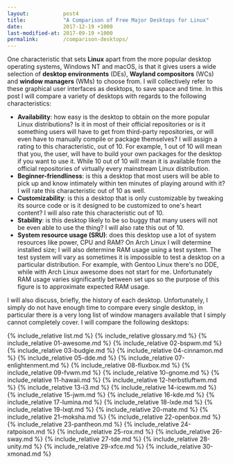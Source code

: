 ```yaml
---
layout:           post4
title:            "A Comparison of Free Major Desktops for Linux"
date:             2017-12-19 +1000
last-modified-at: 2017-09-19 +1000
permalink:        /comparison-desktops/
---
```


One characteristic that sets **Linux** apart from the more popular desktop operating systems, Windows NT and macOS, is that it gives users a wide selection of **desktop environments** (DEs), **Wayland compositors** (WCs) and **window managers** (WMs) to choose from. I will collectively refer to these graphical user interfaces as desktops, to save space and time. In this post I will compare a variety of desktops with regards to the following characteristics:

* **Availability**: how easy is the desktop to obtain on the more popular Linux distributions? Is it in most of their official repositories or is it something users will have to get from third-party repositories, or will even have to manually compile or package themselves? I will assign a rating to this characteristic, out of 10. For example, 1 out of 10 will mean that you, the user, will have to build your own packages for the desktop if you want to use it. While 10 out of 10 will mean it is available from the official repositories of virtually every mainstream Linux distribution.
* **Beginner-friendliness**: is this a desktop that most users will be able to pick up and know intimately within ten minutes of playing around with it? I will rate this characteristic out of 10 as well. 
* **Customizability**: is this a desktop that is only customizable by tweaking its source code or is it designed to be customized to one's heart content? I will also rate this characteristic out of 10. 
* **Stability**: is this desktop likely to be so buggy that many users will not be even able to use the thing? I will also rate this out of 10. 
* **System resource usage (SRU)**: does this desktop use a lot of system resources like power, CPU and RAM? On Arch Linux I will determine installed size; I will also determine RAM usage using a test system. The test system will vary as sometimes it is impossible to test a desktop on a particular distribution. For example, with Gentoo Linux there's no DDE, while with Arch Linux awesome does not start for me. Unfortunately RAM usage varies significantly between set ups so the purpose of this figure is to approximate expected RAM usage. 

I will also discuss, briefly, the history of each desktop. Unfortunately, I simply do not have enough time to compare every single desktop, in particular there is a very long list of window managers available that I simply cannot completely cover. I will compare the following desktops:

{% include_relative list.md %}
{% include_relative glossary.md %}
{% include_relative 01-awesome.md %}
{% include_relative 02-bspwm.md %}
{% include_relative 03-budgie.md %}
{% include_relative 04-cinnamon.md %}
{% include_relative 05-dde.md %}
{% include_relative 07-enlightenment.md %}
{% include_relative 08-fluxbox.md %}
{% include_relative 09-fvwm.md %}
{% include_relative 10-gnome.md %}
{% include_relative 11-hawaii.md %}
{% include_relative 12-herbstluftwm.md %}
{% include_relative 13-i3.md %}
{% include_relative 14-icewm.md %}
{% include_relative 15-jwm.md %}
{% include_relative 16-kde.md %}
{% include_relative 17-lumina.md %}
{% include_relative 18-lxde.md %}
{% include_relative 19-lxqt.md %}
{% include_relative 20-mate.md %}
{% include_relative 21-moksha.md %}
{% include_relative 22-openbox.md %}
{% include_relative 23-pantheon.md %}
{% include_relative 24-ratpoison.md %}
{% include_relative 25-rox.md %}
{% include_relative 26-sway.md %}
{% include_relative 27-tde.md %}
{% include_relative 28-unity.md %}
{% include_relative 29-xfce.md %}
{% include_relative 30-xmonad.md %}
